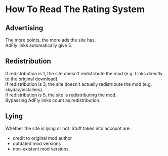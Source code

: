 How To Read The Rating System
=============================

## Advertising
The more points, the more ads the site has.  
AdFly links automatically give 5.

## Redistribution
If redistribution is 1, the site doesn't redistribute the mod (e.g. Links directly to the original download).  
If redistribution is 3, the site doesn't actually redistribute the mod (e.g. skydaz/installers).  
If redistribution is 5, the site is redistributing the mod.  
Bypassing AdFly links count as redistribution.

## Lying
Whether the site is lying or not. Stuff taken into account are:
+ credit to original mod author
+ outdated mod versions
+ non-existent mod versions.
